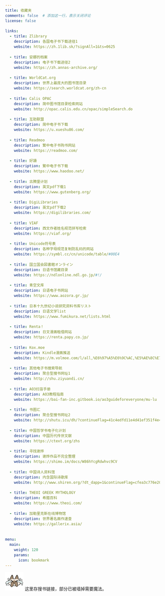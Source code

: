 ```yaml
---
title: 收藏夹
comments: false  # 添加这一行，表示关闭评论
license: false

links:
  - title: Zlibrary
    description: 各国电子书下载途径1
    website: https://zh.1lib.sk/?signAll=1&ts=0625

  - title: 安娜的档案
    description: 电子书下载途径2
    website: https://zh.annas-archive.org/

  - title: WorldCat.org
    description: 世界上最庞大的图书馆目录
    website: https://search.worldcat.org/zh-cn

  - title: Calis OPAC
    description: 简中图书馆目录检索网站
    website: http://opac.calis.edu.cn/opac/simpleSearch.do

  - title: 互助联盟
    description: 简中电子书下载
    website: https://u.xueshu86.com/

  - title: Readmoo
    description: 繁中电子书购书网站
    website: https://readmoo.com/

  - title: 好讀
    description: 繁中电子书下载
    website: https://www.haodoo.net/

  - title: 古腾堡计划
    description: 英文pdf下载1
    website: https://www.gutenberg.org/

  - title: DigiLibraries
    description: 英文pdf下载2
    website: https://digilibraries.com/

  - title: VIAF
    description: 西文作者姓名规范拼写检索
    website: https://viaf.org/

  - title: Unicode符号表
    description: 各种字母规范复制防乱码的网站
    website: https://symbl.cc/cn/unicode/table/#00E4

  - title: 国立国会図書館オンライン
    description: 日语书馆藏目录
    website: https://ndlonline.ndl.go.jp/#!/

  - title: 青空文库
    description: 日语电子书网站
    website: https://www.aozora.gr.jp/

  - title: 日本十九世纪小说研究资料书库リスト
    description: 日语文学list
    website: https://www.fumikura.net/lists.html

  - title: Renta！
    description: 日文漫画租借网站
    website: https://renta.papy.co.jp/

  - title: Kox.moe
    description: Kindle漫画推送
    website: https://m.volmoe.com/l/all,%E6%97%A5%E6%9C%AC,%E5%AE%8C%E7%B5%90,score,all,s,BL,0,0/

  - title: 其他电子书搜索导航
    description: 聚合型搜书网址1
    website: http://shu.ziyuandi.cn/

  - title: AO3扫盲手册
    description: AO3教程指南
    website: https://bai-fan-inc.gitbook.io/ao3guideforeveryone/mu-lu

  - title: 书图汇
    description: 聚合型搜书网址2
    website: http://shutu.icu/dh/?continueFlag=41c4edfd11e4d41ef351f4e4043343a4%20%E2%80%8B%E2%80%8B%E2%80%8B%E2%80%8B

  - title: 中国哲学书电子化计划
    description: 中国历代传世文献
    website: https://ctext.org/zhs

  - title: 寻找谢烨
    description: 谢烨作品不完全整理
    website: https://shimo.im/docs/W86hYcgRdwhvc9CV

  - title: 中国诗人资料馆
    description: 内含国际诗歌库
    website: http://www.shiren.org/?dt_dapp=1&continueFlag=cfea3c776e207d6956d714f592542618

  - title: THEOI GREEK MYTHOLOGY
    description: 希腊百科
    website: https://www.theoi.com/

  - title: 加勒里克斯在线博物馆
    description: 世界著名画作速查
    website: https://gallerix.asia/


menu:
  main:
    weight: 120
    params:
      icon: bookmark
---
```


<img src="/images/020.png" width=60px height=auto>
这里存搜书链接，部分已被墙掉需要魔法。
